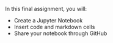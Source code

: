 In this final assignment, you will:
- Create a Jupyter Notebook
- Insert code and markdown cells
- Share your notebook through GitHub
